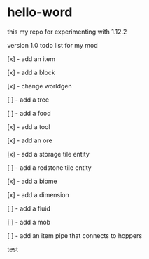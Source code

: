# hello-word
this my repo for experimenting with 1.12.2

version 1.0 todo list for my mod

[x] - add an item

[x] - add a block

[x] - change worldgen

[ ] - add a tree

[ ] - add a food

[x] - add a tool

[x] - add an ore

[x] - add a storage tile entity

[ ] - add a redstone tile entity

[x] - add a biome

[x] - add a dimension

[ ] - add a fluid

[ ] - add a mob

[ ] - add an item pipe that connects to hoppers

test



